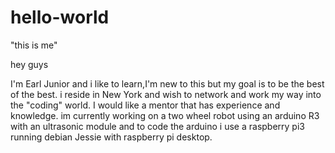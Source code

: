 # hello-world 
"this is me"

hey guys

I'm Earl Junior and i like to learn,I'm new to this but my goal is to be the best of the best.
i reside in New York and wish to network and work my way into the "coding" world.
I would like a mentor that has experience and knowledge.
im currently working on a two wheel robot using an arduino R3 with an ultrasonic module and to code the arduino i use a raspberry pi3 running debian Jessie with raspberry pi desktop.
